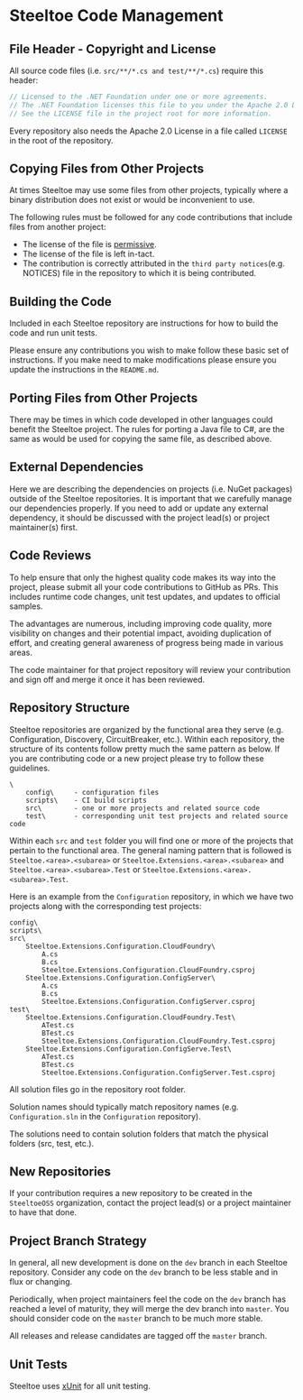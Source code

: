 # Steeltoe Code Management

## File Header - Copyright and License

All source code files (i.e. `src/**/*.cs and test/**/*.cs`) require this header:

```csharp
// Licensed to the .NET Foundation under one or more agreements.
// The .NET Foundation licenses this file to you under the Apache 2.0 License.
// See the LICENSE file in the project root for more information.
```

Every repository also needs the Apache 2.0 License in a file called `LICENSE` in the root of the repository.

## Copying Files from Other Projects

At times Steeltoe may use some files from other projects, typically where a binary distribution does not exist or would be inconvenient to use.

The following rules must be followed for any code contributions that include files from another project:

* The license of the file is [permissive](https://en.wikipedia.org/wiki/Permissive_free_software_licence).
* The license of the file is left in-tact.
* The contribution is correctly attributed in the `third party notices`(e.g. NOTICES) file in the repository to which it is being contributed.

## Building the Code

Included in each Steeltoe repository are instructions for how to build the code and run unit tests.

Please ensure any contributions you wish to make follow these basic set of instructions. If you make need to make modifications please ensure you update the instructions in the `README.md`.

## Porting Files from Other Projects

There may be times in which code developed in other languages could benefit the Steeltoe project. The rules for porting a Java file to C#, are the same as would be used for copying the same file, as described above.

## External Dependencies

Here we are describing the dependencies on projects (i.e. NuGet packages) outside of the Steeltoe repositories. It is important that we carefully manage our dependencies properly. If you need to add or update any external dependency, it should be discussed with the project lead(s) or project maintainer(s) first.

## Code Reviews

To help ensure that only the highest quality code makes its way into the project, please submit all your code contributions to GitHub as PRs. This includes runtime code changes, unit test updates, and updates to official samples.

The advantages are numerous, including improving code quality, more visibility on changes and their potential impact, avoiding duplication of effort, and creating general awareness of progress being made in various areas.

The code maintainer for that project repository will review your contribution and sign off and merge it once it has been reviewed.

## Repository Structure

Steeltoe repositories are organized by the functional area they serve (e.g. Configuration, Discovery, CircuitBreaker, etc.).  Within each repository, the structure of its contents follow pretty much the same pattern as below.  If you are contributing code or a new project please try to follow these guidelines.

```text
\
    config\     - configuration files
    scripts\    - CI build scripts
    src\        - one or more projects and related source code
    test\       - corresponding unit test projects and related source code
```

Within each `src` and `test` folder you will find one or more of the projects that pertain to the functional area. The general naming pattern that is followed is `Steeltoe.<area>.<subarea>` or `Steeltoe.Extensions.<area>.<subarea>` and `Steeltoe.<area>.<subarea>.Test` or `Steeltoe.Extensions.<area>.<subarea>.Test`.

Here is an example from the `Configuration` repository, in which we have two projects along with the corresponding test projects:

```text
config\
scripts\
src\
    Steeltoe.Extensions.Configuration.CloudFoundry\
        A.cs
        B.cs
        Steeltoe.Extensions.Configuration.CloudFoundry.csproj
    Steeltoe.Extensions.Configuration.ConfigServer\
        A.cs
        B.cs
        Steeltoe.Extensions.Configuration.ConfigServer.csproj
test\
    Steeltoe.Extensions.Configuration.CloudFoundry.Test\
        ATest.cs
        BTest.cs
        Steeltoe.Extensions.Configuration.CloudFoundry.Test.csproj
    Steeltoe.Extensions.Configuration.ConfigServe.Test\
        ATest.cs
        BTest.cs
        Steeltoe.Extensions.Configuration.ConfigServer.Test.csproj
```

All solution files go in the repository root folder.

Solution names should typically match repository names (e.g. `Configuration.sln` in the `Configuration` repository).

The solutions need to contain solution folders that match the physical folders (src, test, etc.).

## New Repositories

If your contribution requires a new repository to be created in the `SteeltoeOSS` organization, contact the project lead(s) or a project maintainer to have that done.

## Project Branch Strategy

In general, all new development is done on the `dev` branch in each Steeltoe repository. Consider any code on the `dev` branch to be less stable and in flux or changing.

Periodically, when project maintainers feel the code on the `dev` branch has reached a level of maturity, they will merge the dev branch into `master`. You should consider code on the `master` branch to be much more stable.

All releases and release candidates are tagged off the `master` branch.

## Unit Tests

Steeltoe uses [xUnit](https://xunit.github.io/) for all unit testing.
